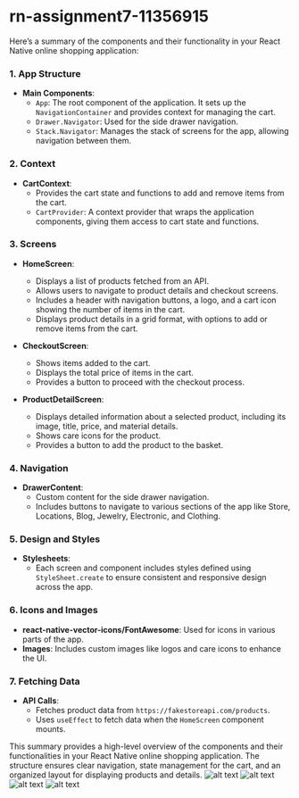 # rn-assignment7-11356915
Here’s a summary of the components and their functionality in your React Native online shopping application:

### 1. **App Structure**
- **Main Components**:
  - `App`: The root component of the application. It sets up the `NavigationContainer` and provides context for managing the cart.
  - `Drawer.Navigator`: Used for the side drawer navigation.
  - `Stack.Navigator`: Manages the stack of screens for the app, allowing navigation between them.

### 2. **Context**
- **CartContext**: 
  - Provides the cart state and functions to add and remove items from the cart.
  - `CartProvider`: A context provider that wraps the application components, giving them access to cart state and functions.

### 3. **Screens**
- **HomeScreen**:
  - Displays a list of products fetched from an API.
  - Allows users to navigate to product details and checkout screens.
  - Includes a header with navigation buttons, a logo, and a cart icon showing the number of items in the cart.
  - Displays product details in a grid format, with options to add or remove items from the cart.

- **CheckoutScreen**:
  - Shows items added to the cart.
  - Displays the total price of items in the cart.
  - Provides a button to proceed with the checkout process.

- **ProductDetailScreen**:
  - Displays detailed information about a selected product, including its image, title, price, and material details.
  - Shows care icons for the product.
  - Provides a button to add the product to the basket.

### 4. **Navigation**
- **DrawerContent**:
  - Custom content for the side drawer navigation.
  - Includes buttons to navigate to various sections of the app like Store, Locations, Blog, Jewelry, Electronic, and Clothing.

### 5. **Design and Styles**
- **Stylesheets**:
  - Each screen and component includes styles defined using `StyleSheet.create` to ensure consistent and responsive design across the app.

### 6. **Icons and Images**
- **react-native-vector-icons/FontAwesome**: Used for icons in various parts of the app.
- **Images**: Includes custom images like logos and care icons to enhance the UI.

### 7. **Fetching Data**
- **API Calls**: 
  - Fetches product data from `https://fakestoreapi.com/products`.
  - Uses `useEffect` to fetch data when the `HomeScreen` component mounts.

This summary provides a high-level overview of the components and their functionalities in your React Native online shopping application. The structure ensures clear navigation, state management for the cart, and an organized layout for displaying products and details.
![alt text](HomeScreen.jpeg)
![alt text](CheckoutScreen.jpeg)
![alt text](ProductDetailedScreen.jpeg)
![alt text](<Drawer content screen.jpeg>)
